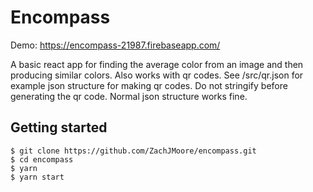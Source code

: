 Encompass
=========

Demo: https://encompass-21987.firebaseapp.com/


A basic react app for finding the average color from an image and then producing similar colors. Also works with qr codes. See /src/qr.json for example json structure for making qr codes. Do not stringify before generating the qr code. Normal json structure works fine.


Getting started
---------------
```
$ git clone https://github.com/ZachJMoore/encompass.git
$ cd encompass
$ yarn
$ yarn start
```